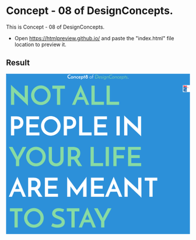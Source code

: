 Concept - 08 of DesignConcepts.
==============================

This is Concept - 08 of DesignConcepts.
- Open https://htmlpreview.github.io/ and paste the "index.html" file location to preview it.

Result
-----------
<p align="center">
  <img src="c08.png"/>
</p>
